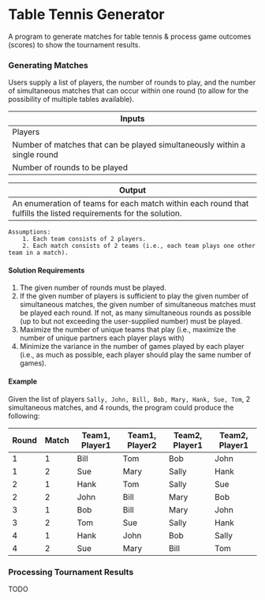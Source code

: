 

# Table Tennis Generator

A program to generate matches for table tennis & process game outcomes (scores) to show the tournament results.

### Generating Matches

Users supply a list of players, the number of rounds to play, and the number of simultaneous matches that can occur within one round (to allow for the possibility of multiple tables available). 

|     Inputs             |
|------------------------|
| Players   |
| Number of matches that can be played simultaneously within a single round |
| Number of rounds to be played  |

|     Output            |
|------------------------|
| An enumeration of teams for each match within each round that fulfills the listed requirements for the solution. |

```
Assumptions: 
	1. Each team consists of 2 players.
	2. Each match consists of 2 teams (i.e., each team plays one other team in a match).
```

#### Solution Requirements
1. The given number of rounds must be played. 
2. If the given number of players is sufficient to play the given number of simultaneous matches, the given number of simultaneous matches must be played each round. If not, as many simultaneous rounds as possible (up to but not exceeding the user-supplied number) must be played.
3. Maximize the number of unique teams that play (i.e., maximize the number of unique partners each player plays with)
4. Minimize the variance in the number of games played by each player (i.e., as much as possible, each player should play the same number of games).

#### Example
Given the list of players ```Sally, John, Bill, Bob, Mary, Hank, Sue, Tom```, 2 simultaneous matches, and 4 rounds, the program could produce the following:

|  Round | Match | Team1, Player1 | Team1, Player2 | Team2, Player1 | Team2, Player1 |
|--------|-------|----------------|----------------|----------------|----------------|
| 1 | 1 | Bill | Tom | Bob | John |
| 1 | 2 | Sue | Mary | Sally | Hank |
| 2 | 1 | Hank | Tom | Sally | Sue |
| 2 | 2 | John | Bill | Mary | Bob |
|3 | 1 | Bob | Bill | Mary | John |
|3 | 2 | Tom | Sue | Sally | Hank |
| 4 | 1 | Hank | John | Bob | Sally |
| 4 | 2 | Sue | Mary | Bill | Tom | 

### Processing Tournament Results

TODO





